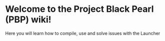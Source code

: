 # Welcome to the Project Black Pearl (PBP) wiki!

Here you will learn how to compile, use and solve issues with the Launcher
